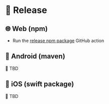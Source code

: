 # 🚀 Release

## 🌐 Web (npm)

- Run the [release npm package](https://github.com/vector-im/compound-design-tokens/actions/workflows/release-npm.yml) GitHub action

## 🤖 Android (maven)

🚧 TBD

## 📱 iOS (swift package)

🚧 TBD
